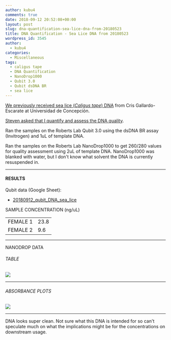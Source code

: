 ```yaml
---
author: kubu4
comments: true
date: 2018-09-12 20:52:08+00:00
layout: post
slug: dna-quantification-sea-lice-dna-from-20180523
title: DNA Quantification - Sea Lice DNA from 20180523
wordpress_id: 3545
author:
  - kubu4
categories:
  - Miscellaneous
tags:
  - caligus tape
  - DNA Quantification
  - NanoDrop1000
  - Qubit 3.0
  - Qubit dsDNA BR
  - sea lice
---
```


[We previously received sea lice (_Caligus tape_) DNA](https://robertslab.github.io/sams-notebook/2018-05-23-dna-received-sea-lice-dna-from-cris-gallardo-escarate-at-universidad-de-concepcion.html) from Cris Gallardo-Escarate at Universidad de Concepción.

[Steven asked that I quantify and assess the DNA quality](https://github.com/RobertsLab/resources/issues/373).

Ran the samples on the Roberts Lab Qubit 3.0 using the dsDNA BR assay (Invitrogen) and 1uL of template DNA.

Ran the samples on the Roberts Lab NanoDrop1000 to get 260/280 values for quality assessment using 2uL of template DNA. NanoDrop1000 was blanked with water, but I don't know what solvent the DNA is currently resuspended in.



* * *





#### RESULTS



Qubit data (Google Sheet):





  * [20180912_qubit_DNA_sea_lice](https://docs.google.com/spreadsheets/d/1aYYhbSLXPKb81S3fn4fdfp2ZE-RzxlsLUs9tmTJutCQ/edit?usp=sharing)



<table >

<tr >
  SAMPLE
  CONCENTRATION (ng/uL)
</tr>

<tbody >
<tr >
  
<td >FEMALE 1
</td>
  
<td >23.8
</td>
</tr>
<tr >
  
<td >FEMALE 2
</td>
  
<td >9.6
</td>
</tr>
</tbody>
</table>



* * *



NANODROP DATA



###### TABLE



![](https://owl.fish.washington.edu/Athaliana/20180911_DNA_sea_lice.PNG)



* * *





###### ABSORBANCE PLOTS



![](https://owl.fish.washington.edu/Athaliana/20180911_DNA_sea_lice_plots.png)



* * *



DNA looks super clean. Not sure what this DNA is intended for so can't speculate much on what the implications might be for the concentrations on downstream usage.
